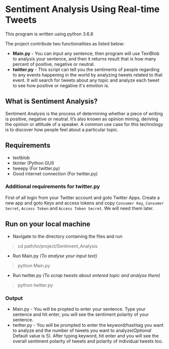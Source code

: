 # Sentiment Analysis Using Real-time Tweets
This program is written using python 3.6.8

The project contribute two functionalities as listed below:
* **Main.py** - You can input any sentence, then program will use TextBlob to analysis your sentence, and then it returns result that is how many percent of positive, negative or neutral.
* **twitter.py** - This script can tell you the sentiments of people regarding to any events happening in the world by analyzing tweets related to that event. It will search for tweets about any topic and analyze each tweet to see how positive or negative it's emotion is. 

## What is Sentiment Analysis?
Sentiment Analysis is the process of determining whether a piece of writing is positive, negative or neutral. It’s also known as opinion mining, deriving the opinion or attitude of a speaker. A common use case for this technology is to discover how people feel about a particular topic.

## Requirements
* textblob
* tkinter (Python GUI)
* tweepy (For twitter.py)
* Good internet connection (For twitter.py)

### Additional requirements for twitter.py
First of all login from your Twitter account and goto Twitter Apps. Create a new app and goto Keys and access tokens and copy `Consumer Key`, `Consumer Secret`, `Access Token` and `Access Token Secret`. We will need them later.

## Run on your local machine
* Navigate to the directory containing the files and run
> cd path/to/project/Sentiment_Analysis
* Run Main.py *(To analyse your input text)*
> python Main.py
* Run twitter.py *(To scrap tweets about entered topic and analyse them)*
> python twitter.py

### Output
* Main.py - You will be propted to enter your sentence. Type your sentence and hit enter, you will see the sentiment polarity of your sentence.
* twitter.py - You will be prompted to enter the keyword/hashtag you want to analyze and the number of tweets you want to analyze(*Optional* Default value is 5). After typing keyword, hit enter and you will see the overall sentiment polarity of tweets and polarity of individual tweets too.
